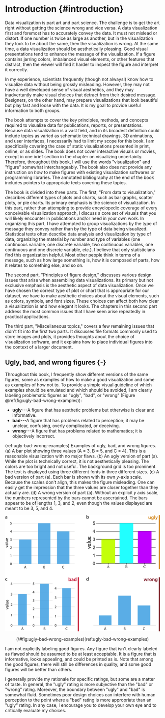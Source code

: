 


# Introduction {#introduction}

Data visualization is part art and part science. The challenge is to get the art right without getting the science wrong and vice versa. A data visualization first and foremost has to accurately convey the data. It must not mislead or distort. If one number is twice as large as another, but in the visualization they look to be about the same, then the visualization is wrong. At the same time, a data visualization should be aesthetically pleasing. Good visual presentations tend to enhance the message of the visualization. If a figure contains jarring colors, imbalanced visual elements, or other features that distract, then the viewer will find it harder to inspect the figure and interpret it correctly.

In my experience, scientists frequently (though not always!) know how to visualize data without being grossly misleading. However, they may not have a well developed sense of visual aesthetics, and they may inadvertantly make visual choices that detract from their desired message. Designers, on the other hand, may prepare visualizations that look beautiful but play fast and loose with the data. It is my goal to provide useful information to both groups. 

The book attempts to cover the key principles, methods, and concepts required to visualize data for publications, reports, or presentations. Because data visualization is a vast field, and in its broadest definition could include topics as varied as schematic technical drawings, 3D animations, and user interfaces, I necessarily had to limit my scope for this book. I am specifically covering the case of static visualizations presented in print, online, or as slides. The book does not cover interactive visuals or movies, except in one brief section in the chapter on visualizing uncertainty. Therefore, throughout this book, I will use the words "visualization" and "figure" somewhat interchangeably. The book also does not provide any instruction on *how* to make figures with existing visualization softwares or programming libraries. The annotated bibliography at the end of the book includes pointers to appropriate texts covering these topics.

The book is divided into three parts. The first, "From data to visualization," describes different types of plots and charts, such as bar graphs, scatter plots, or pie charts. Its primary emphasis is the science of visualization. In this part, rather than attempting to provide encyclopedic coverage of every conceivable visualization approach, I discuss a core set of visuals that you will likely encounter in publications and/or need in your own work. In organizing this part, I have attempted to group visualizations by the type of message they convey rather than by the type of data being visualized. Statistical texts often describe data analysis and visualization by type of data, organizing the material by number and type of variables (one continuous variable, one discrete variable, two continuous variables, one continuous and one discrete variable, etc.). I believe that only statisticians find this organization helpful. Most other people think in terms of a message, such as how large something is, how it is composed of parts, how it relates to something else, and so on.

The second part, "Principles of figure design," discusses various design issues that arise when assembling data visualizations. Its primary but not exclusive emphasis is the aesthetic aspect of data visualization. Once we have chosen the correct type of plot or chart that is appropriate for our dataset, we have to make aesthetic choices about the visual elements, such as colors, symbols, and font sizes. These choices can affect both how clear a visualization is and how elegant it looks. The chapters in this second part address the most common issues that I have seen arise repeatedly in practical applications.

The third part, "Miscellaneous topics," covers a few remaining issues that didn't fit into the first two parts. It discusses file formats commonly used to store images and plots, it provides thoughts about the choice of visualization software, and it explains how to place individual figures into the context of a larger document.

## Ugly, bad, and wrong figures {-}

Throughout this book, I frequently show different versions of the same figures, some as examples of how to make a good visualization and some as examples of how not to. To provide a simple visual guideline of which examples should be emulated and which should be avoided, I am clearly labeling problematic figures as "ugly", "bad", or "wrong" (Figure \@ref(fig:ugly-bad-wrong-examples)):

- **ugly**---A figure that has aesthetic problems but otherwise is clear and informative.
- **bad**---A figure that has problems related to perception; it may be unclear, confusing, overly complicated, or deceiving.
- **wrong**---A figure that has problems related to mathematics; it is objectively incorrect.


(ref:ugly-bad-wrong-examples) Examples of ugly, bad, and wrong figures. (a) A bar plot showing three values (A = 3, B = 5, and C = 4). This is a reasonable visualization with no major flaws. (b) An ugly version of part (a). While the plot is technically correct, it is not aesthetically pleasing. The colors are too bright and not useful. The background grid is too prominent. The text is displayed using three different fonts in three different sizes. (c) A bad version of part (a). Each bar is shown with its own *y*-axis scale. Because the scales don't align, this makes the figure misleading. One can easily get the impression that the three values are closer together than they actually are. (d) A wrong version of part (a). Without an explicit *y* axis scale, the numbers represented by the bars cannot be ascertained. The bars appear to be of lengths 1, 3, and 2, even though the values displayed are meant to be 3, 5, and 4.


<div class="figure" style="text-align: center">
<img src="introduction_files/figure-html/ugly-bad-wrong-examples-1.png" alt="(ref:ugly-bad-wrong-examples)" width="630" />
<p class="caption">(\#fig:ugly-bad-wrong-examples)(ref:ugly-bad-wrong-examples)</p>
</div>

I am not explicitly labeling good figures. Any figure that isn't clearly labeled as flawed  should be assumed to be at least acceptable. It is a figure that is informative, looks appealing, and could be printed as is. Note that among the good figures, there will still be differences in quality, and some good figures will be better than others.

I generally provide my rationale for specific ratings, but some are a matter of taste. In general, the "ugly" rating is more subjective than the "bad" or "wrong" rating. Moreover, the boundary between "ugly" and "bad" is somewhat fluid. Sometimes poor design choices can interfere with human perception to the point where a "bad" rating is more appropriate than an "ugly" rating. In any case, I encourage you to develop your own eye and to critically evaluate my choices.

